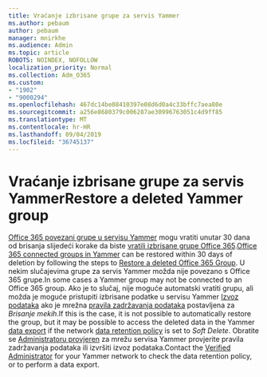 ```yaml
---
title: Vraćanje izbrisane grupe za servis Yammer
ms.author: pebaum
author: pebaum
manager: mnirkhe
ms.audience: Admin
ms.topic: article
ROBOTS: NOINDEX, NOFOLLOW
localization_priority: Normal
ms.collection: Adm_O365
ms.custom:
- "1902"
- "9000294"
ms.openlocfilehash: 467dc14be08410397e08d6d0a4c33bffc7aea80e
ms.sourcegitcommit: a256e8680379c006287ae30996763051c4d9ff85
ms.translationtype: MT
ms.contentlocale: hr-HR
ms.lasthandoff: 09/04/2019
ms.locfileid: "36745137"
---
```

# <a name="restore-a-deleted-yammer-group"></a><span data-ttu-id="8d30a-102">Vraćanje izbrisane grupe za servis Yammer</span><span class="sxs-lookup"><span data-stu-id="8d30a-102">Restore a deleted Yammer group</span></span>

<span data-ttu-id="8d30a-103">[Office 365 povezani grupe u servisu Yammer](https://docs.microsoft.com/yammer/manage-yammer-groups/yammer-and-office-365-groups) mogu vratiti unutar 30 dana od brisanja slijedeći korake da biste [vratili izbrisane grupe Office 365](https://docs.microsoft.com/office365/admin/create-groups/restore-deleted-group).</span><span class="sxs-lookup"><span data-stu-id="8d30a-103">[Office 365 connected groups in Yammer](https://docs.microsoft.com/yammer/manage-yammer-groups/yammer-and-office-365-groups) can be restored within 30 days of deletion by following the steps to [Restore a deleted Office 365 Group](https://docs.microsoft.com/office365/admin/create-groups/restore-deleted-group).</span></span>
<span data-ttu-id="8d30a-104">U nekim slučajevima grupe za servis Yammer možda nije povezano s Office 365 grupe.</span><span class="sxs-lookup"><span data-stu-id="8d30a-104">In some cases a Yammer group may not be connected to an Office 365 group.</span></span> <span data-ttu-id="8d30a-105">Ako je to slučaj, nije moguće automatski vratiti grupu, ali možda je moguće pristupiti izbrisane podatke u servisu Yammer [Izvoz podataka](https://docs.microsoft.com/yammer/manage-security-and-compliance/export-yammer-enterprise-data) ako je mrežna [pravila zadržavanja podataka](https://docs.microsoft.com/yammer/manage-security-and-compliance/manage-data-compliance) postavljena za *Brisanje mekih*.</span><span class="sxs-lookup"><span data-stu-id="8d30a-105">If this is the case, it is not possible to automatically restore the group, but it may be possible to access the deleted data in the Yammer [data export](https://docs.microsoft.com/yammer/manage-security-and-compliance/export-yammer-enterprise-data) if the network [data retention policy](https://docs.microsoft.com/yammer/manage-security-and-compliance/manage-data-compliance) is set to *Soft Delete*.</span></span> <span data-ttu-id="8d30a-106">Obratite se [Administratoru provjeren](https://docs.microsoft.com/yammer/manage-yammer-users/manage-yammer-admins) za mrežu servisa Yammer provjerite pravila zadržavanja podataka ili izvršiti izvoz podataka.</span><span class="sxs-lookup"><span data-stu-id="8d30a-106">Contact the [Verified Administrator](https://docs.microsoft.com/yammer/manage-yammer-users/manage-yammer-admins) for your Yammer network to check the data retention policy, or to perform a data export.</span></span>
